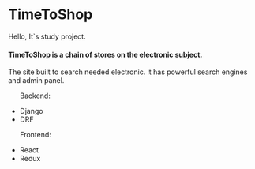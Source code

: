# TimeToShop
Hello, It`s study project. 

<h4>
    TimeToShop is a chain of stores on the electronic subject.
</h4>
<p>
    The site built to search needed electronic. it has powerful search engines and admin panel.
</p>
<ul>
    <p>Backend:</p>
    <li>Django</li>
    <li>DRF</li>
    <p>Frontend:</p>
    <li>React</li>
    <li>Redux</li>
</ul>
